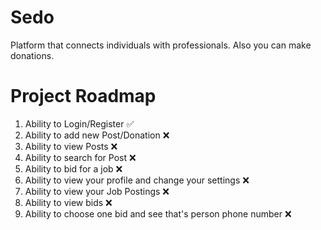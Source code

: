 
# Sedo
Platform that connects individuals with professionals. Also you can make donations.

# Project Roadmap
1. Ability to Login/Register ✅
2. Ability to add new Post/Donation ❌
3. Ability to view Posts ❌
4. Ability to search for Post ❌
5. Ability to bid for a job ❌
6. Ability to view your profile and change your settings ❌
7. Ability to view your Job Postings ❌
8. Ability to view bids ❌
9. Ability to choose one bid and see that's person phone number ❌
